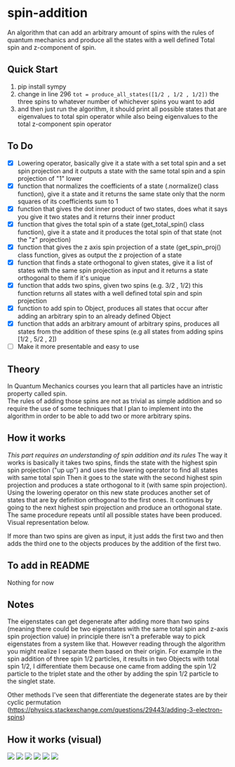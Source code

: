 # spin-addition
An algorithm that can add an arbitrary amount of  spins with the rules of quantum mechanics and produce all the states with a well defined Total spin and z-component of spin.

## Quick Start
1. pip install sympy
2. change in line 296 ```tot = produce_all_states([1/2 , 1/2 , 1/2])``` the three spins to whatever number of whichever spins you want to add 
3. and then just run the algorithm, it should print all possible states that are eigenvalues to total spin operator while also being eigenvalues to the total z-component spin operator

## To Do
- [x] Lowering operator, basically give it a state with a set total spin and a set spin projection and it outputs a state with the same total spin and a spin projection of "1" lower
- [x] function that normalizes the coefficients of a state (.normalize() class function), give it a state and it returns the same state only that the norm squares of its coefficients sum to 1
- [x] function that gives the dot inner product of two states, does what it says you give it two states and it returns their inner product
- [x] function that gives the total spin of a state (get_total_spin() class function), give it a state and it produces the total spin of that state (not the "z" projection)
- [x] function that gives the z axis spin projection of a state (get_spin_proj() class function, gives as output the z projection of a state
- [x] function that finds a state orthogonal to given states, give it a list of states with the same spin projection as input and it returns a state orthogonal to them if it's unique
- [x] function that adds two spins, given two spins (e.g. 3/2 , 1/2) this function returns all states with a well defined total spin and spin projection
- [x] function to add spin to Object, produces all states that occur after adding an arbitrary spin to an already defined Object
- [x] function that adds an arbitrary amount of arbitrary spins, produces all states from the addition of these spins (e.g all states from adding spins [1/2 , 5/2 , 2])
- [ ] Make it more presentable and easy to use

## Theory
In Quantum Mechanics courses you learn that all particles have an intristic property called spin.  
The rules of adding those spins are not as trivial as simple addition and so require the use of some techniques that I plan to implement into the algorithm in order to be able to add two or more arbitrary spins.  

## How it works
*This part requires an understanding of spin addition and its rules*
The way it works is basically it takes two spins, finds the state with the highest spin spin projection ("up up") and uses the lowering operator to find all states with same total spin
Then it goes to the state with the second highest spin projection and produces a state orthogonal to it (with same spin projection). Using the lowering operator on this new state produces another set of states that are by definition orthogonal to the first ones. It continues by going to the next highest spin projection and produce an orthogonal state. The same procedure repeats until all possible states have been produced. Visual representation below.

If more than two spins are given as input, it just adds the first two and then adds the third one to the objects produces by the addition of the first two.

## To add in README
Nothing for now

## Notes
The eigenstates can get degenerate after adding more than two spins (meaning there could be two eigenstates with the same total spin and z-axis spin projection value) in principle there isn't a preferable way to pick eigenstates from a system like that. However reading through the algorithm you might realize I separate them based on their origin. For example in the spin addition of three spin 1/2 particles, it results in two Objects with total spin 1/2, I differentiate them because one came from adding the spin 1/2 particle to the triplet state and the other by adding the spin 1/2 particle to the singlet state.  

Other methods I've seen that differentiate the degenerate states are by their cyclic permutation (https://physics.stackexchange.com/questions/29443/adding-3-electron-spins)

## How it works (visual)
![](https://github.com/xalhs/spin-addition/blob/master/media/spin_addition_Page_1.jpg)
![](https://github.com/xalhs/spin-addition/blob/master/media/spin_addition_Page_2.jpg)
![](https://github.com/xalhs/spin-addition/blob/master/media/spin_addition_Page_3.jpg)
![](https://github.com/xalhs/spin-addition/blob/master/media/spin_addition_Page_4.jpg)
![](https://github.com/xalhs/spin-addition/blob/master/media/spin_addition_Page_5.jpg)
![](https://github.com/xalhs/spin-addition/blob/master/media/spin_addition_Page_6.jpg)
